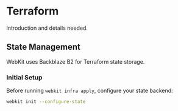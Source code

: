 # Terraform

Introduction and details needed.

## State Management

WebKit uses Backblaze B2 for Terraform state storage.

### Initial Setup

Before running `webkit infra apply`, configure your state backend:
```bash
webkit init --configure-state